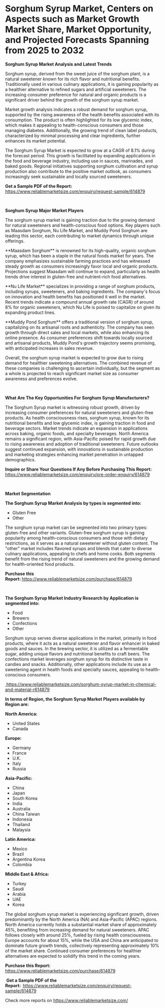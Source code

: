 <p><h1>Sorghum Syrup Market, Centers on Aspects such as Market Growth Market Share, Market Opportunity, and Projected Forecasts Spanning from 2025 to 2032</h1></p><p><strong>Sorghum Syrup Market Analysis and Latest Trends</strong></p>
<p><p>Sorghum syrup, derived from the sweet juice of the sorghum plant, is a natural sweetener known for its rich flavor and nutritional benefits. Traditionally used in various culinary applications, it is gaining popularity as a healthier alternative to refined sugars and artificial sweeteners. The increasing consumer preference for natural and organic products is a significant driver behind the growth of the sorghum syrup market.</p><p>Market growth analysis indicates a robust demand for sorghum syrup, supported by the rising awareness of the health benefits associated with its consumption. The product is often highlighted for its low glycemic index, which makes it appealing to health-conscious consumers and those managing diabetes. Additionally, the growing trend of clean label products, characterized by minimal processing and clear ingredients, further enhances its market potential.</p><p>The Sorghum Syrup Market is expected to grow at a CAGR of 8.1% during the forecast period. This growth is facilitated by expanding applications in the food and beverage industry, including use in sauces, marinades, and baked goods. Regional initiatives supporting sorghum cultivation and syrup production also contribute to the positive market outlook, as consumers increasingly seek sustainable and locally sourced sweeteners.</p></p>
<p><strong>Get a Sample PDF of the Report:&nbsp;</strong> <a href="https://www.reliablemarketsize.com/enquiry/request-sample/614879?utm_campaign=3516&utm_medium=2&utm_source=Github&utm_content=ia&utm_term=24032025&utm_id=sorghum-syrup">https://www.reliablemarketsize.com/enquiry/request-sample/614879</a></p>
<p>&nbsp;</p>
<p><strong>Sorghum Syrup Major Market Players</strong></p>
<p><p>The sorghum syrup market is gaining traction due to the growing demand for natural sweeteners and health-conscious food options. Key players such as Maasdam Sorghum, Nu Life Market, and Muddy Pond Sorghum are leading this sector, each contributing to market dynamics through unique offerings.</p><p>**Maasdam Sorghum** is renowned for its high-quality, organic sorghum syrup, which has been a staple in the natural foods market for years. The company emphasizes sustainable farming practices and has witnessed steady growth as consumers increasingly favor local and organic products. Projections suggest Maasdam will continue to expand, particularly as health trends drive interest in gluten-free and nutrient-rich food alternatives.</p><p>**Nu Life Market** specializes in providing a range of sorghum products, including syrups, sweeteners, and baking ingredients. The company's focus on innovation and health benefits has positioned it well in the market. Recent trends indicate a compound annual growth rate (CAGR) of around 8% for organic sweeteners, which Nu Life is poised to capitalize on given its expanding product lines.</p><p>**Muddy Pond Sorghum** offers a traditional version of sorghum syrup, capitalizing on its artisanal roots and authenticity. The company has seen growth through direct sales and local markets, while also enhancing its online presence. As consumer preferences shift towards locally sourced and artisanal products, Muddy Pond's growth trajectory seems promising, with anticipated increases in sales revenue.</p><p>Overall, the sorghum syrup market is expected to grow due to rising demand for healthier sweetening alternatives. The combined revenue of these companies is challenging to ascertain individually, but the segment as a whole is projected to reach significant market size as consumer awareness and preferences evolve.</p></p>
<p>&nbsp;</p>
<p><strong>What Are The Key Opportunities For Sorghum Syrup Manufacturers?</strong></p>
<p><p>The Sorghum Syrup market is witnessing robust growth, driven by increasing consumer preferences for natural sweeteners and gluten-free products. As health consciousness rises, sorghum syrup, known for its nutritional benefits and low glycemic index, is gaining traction in food and beverage sectors. Market trends indicate an expansion in applications across baking, organic foods, and specialty beverages. North America remains a significant region, with Asia-Pacific poised for rapid growth due to rising awareness and adoption of traditional sweeteners. Future outlooks suggest continued expansion, with innovations in sustainable production and marketing strategies enhancing market penetration in untapped demographics.</p></p>
<p><strong>Inquire or Share Your Questions If Any Before Purchasing This Report:</strong> <a href="https://www.reliablemarketsize.com/enquiry/pre-order-enquiry/614879?utm_campaign=3516&utm_medium=2&utm_source=Github&utm_content=ia&utm_term=24032025&utm_id=sorghum-syrup">https://www.reliablemarketsize.com/enquiry/pre-order-enquiry/614879</a></p>
<p>&nbsp;</p>
<p><strong>Market Segmentation</strong></p>
<p><strong>The Sorghum Syrup Market Analysis by types is segmented into:</strong></p>
<p><ul><li>Gluten Free</li><li>Other</li></ul></p>
<p><p>The sorghum syrup market can be segmented into two primary types: gluten-free and other variants. Gluten-free sorghum syrup is gaining popularity among health-conscious consumers and those with dietary restrictions, as it serves as a natural sweetener without gluten content. The "other" market includes flavored syrups and blends that cater to diverse culinary applications, appealing to chefs and home cooks. Both segments benefit from the rising trend of natural sweeteners and the growing demand for health-oriented food products.</p></p>
<p><strong>Purchase this Report:&nbsp;</strong><a href="https://www.reliablemarketsize.com/purchase/614879?utm_campaign=3516&utm_medium=2&utm_source=Github&utm_content=ia&utm_term=24032025&utm_id=sorghum-syrup">https://www.reliablemarketsize.com/purchase/614879</a></p>
<p>&nbsp;</p>
<p><strong>The Sorghum Syrup Market Industry Research by Application is segmented into:</strong></p>
<p><ul><li>Food</li><li>Brewers</li><li>Confections</li><li>Other</li></ul></p>
<p><p>Sorghum syrup serves diverse applications in the market, primarily in food products, where it acts as a natural sweetener and flavor enhancer in baked goods and sauces. In the brewing sector, it is utilized as a fermentable sugar, adding unique flavors and nutritional benefits to craft beers. The confections market leverages sorghum syrup for its distinctive taste in candies and snacks. Additionally, other applications include its use as a sweetening agent in health foods and specialty sauces, appealing to health-conscious consumers.</p></p>
<p><a href="https://www.reliablemarketsize.com/sorghum-syrup-market-in-chemical-and-material-r614879?utm_campaign=3516&utm_medium=2&utm_source=Github&utm_content=ia&utm_term=24032025&utm_id=sorghum-syrup">&nbsp;https://www.reliablemarketsize.com/sorghum-syrup-market-in-chemical-and-material-r614879</a></p>
<p><strong>In terms of Region, the Sorghum Syrup Market Players available by Region are:</strong></p>
<p>
    <p> <strong> North America: </strong>
        <ul>
            <li>United States</li>
            <li>Canada</li>
        </ul>
        </p> 
    <p> <strong> Europe: </strong>
        <ul>
            <li>Germany</li>
            <li>France</li>
            <li>U.K.</li>
            <li>Italy</li>
            <li>Russia</li>
        </ul>
        </p> 
    <p> <strong> Asia-Pacific: </strong>
        <ul>
            <li>China</li>
            <li>Japan</li>
            <li>South Korea</li>
            <li>India</li>
            <li>Australia</li>
            <li>China Taiwan</li>
            <li>Indonesia</li>
            <li>Thailand</li>
            <li>Malaysia</li>
        </ul>
        </p> 
    <p> <strong> Latin America: </strong>
        <ul>
            <li>Mexico</li>
            <li>Brazil</li>
            <li>Argentina Korea</li>
            <li>Colombia</li>
        </ul>
        </p> 
    <p> <strong> Middle East & Africa: </strong>
        <ul>
            <li>Turkey</li>
            <li>Saudi</li>
            <li>Arabia</li>
            <li>UAE</li>
            <li>Korea</li>
        </ul>
    </p>
    </p>
<p><p>The global sorghum syrup market is experiencing significant growth, driven predominantly by the North America (NA) and Asia-Pacific (APAC) regions. North America currently holds a substantial market share of approximately 45%, benefiting from increasing demand for natural sweeteners. APAC follows closely with around 25%, fueled by rising health consciousness. Europe accounts for about 15%, while the USA and China are anticipated to dominate future growth trends, collectively representing approximately 10% of the market share. Continued consumer preferences for healthier alternatives are expected to solidify this trend in the coming years.</p></p>
<p><strong>Purchase this Report: </strong><a href="https://www.reliablemarketsize.com/purchase/614879?utm_campaign=3516&utm_medium=2&utm_source=Github&utm_content=ia&utm_term=24032025&utm_id=sorghum-syrup">https://www.reliablemarketsize.com/purchase/614879</a></p>
<p>&nbsp;<strong>Get a Sample PDF of the Report:&nbsp;&nbsp;</strong><a href="https://www.reliablemarketsize.com/enquiry/request-sample/614879?utm_campaign=3516&utm_medium=2&utm_source=Github&utm_content=ia&utm_term=24032025&utm_id=sorghum-syrup">https://www.reliablemarketsize.com/enquiry/request-sample/614879</a></p>
<p><strong></strong></p>
<p>Check more reports on <a href="https://www.reliablemarketsize.com/?utm_campaign=3516&utm_medium=2&utm_source=Github&utm_content=ia&utm_term=24032025&utm_id=sorghum-syrup">https://www.reliablemarketsize.com/</a></p>